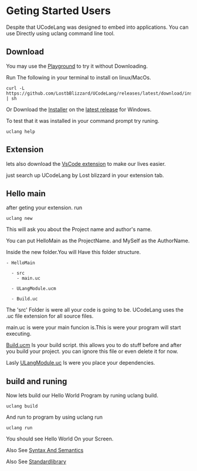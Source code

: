 # Geting Started Users

Despite that UCodeLang was designed to embed into applications. You can use Directly using uclang command line tool.

## Download

You may use the [Playground](https://lostbblizzard.github.io/UCodeLang/UCodeIDE/UCodeIDE.html) to try it without Downloading.

Run The following in your terminal to install on linux/MacOs.

```
curl -L https://github.com/LostbBlizzard/UCodeLang/releases/latest/download/install.sh | sh
```

Or Download the [Installer](https://github.com/LostbBlizzard/UCodeLang/releases/latest/download/UCodeLangSetup.exe) on the [latest release](https://github.com/LostbBlizzard/UCodeLang/releases/latest) for Windows.

To test that it was installed in your command prompt try runing.

```
uclang help
```

## Extension

lets also download the [VsCode extension](https://marketplace.visualstudio.com/items?itemName=Lostblizzard.ucode-language) to make our lives easier.

just search up UCodeLang by Lost blizzard in your extension tab.

## Hello main

after geting your extension. run

```
uclang new
```

This will ask you about the Project name and author's name.

You can put HelloMain as the ProjectName.
and MySelf as the AuthorName.

Inside the new folder.You will Have this folder structure.

```
- HelloMain

  - src
    - main.uc

  - ULangModule.ucm

  - Build.uc

```

The 'src' Folder is were all your code is going to be.
UCodeLang uses the .uc file extension for all source files.

main.uc is were your main funcion is.This is were your program will start executing.

[Build.ucm](./Users/BuildScript.md) Is your build script. this allows you to do stuff before and after you build your project. you can ignore this file or even delete it for now.

Lasly [ULangModule.uc](./Users/ULangModule.md) Is were you place your dependencies.

## build and runing

Now lets build our Hello World Program
by runing uclang build.

```
uclang build
```

And run to program by using uclang run

```
uclang run
```

You should see Hello World On your Screen.

Also See [Syntax And Semantics](./SyntaxAndSemantics.md)

Also See [Standardlibrary](./Standardlibrary.md)
